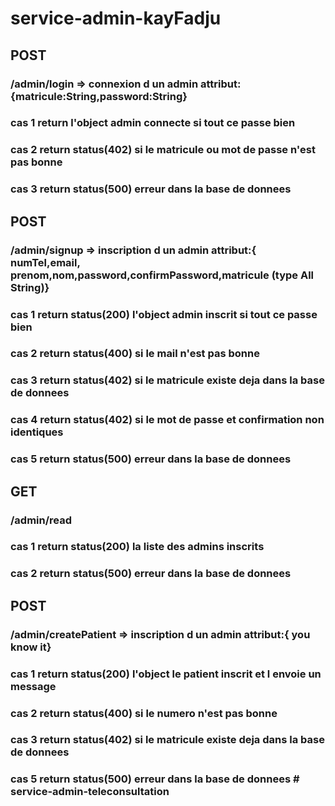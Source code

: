# service-admin-kayFadju


## POST
###  /admin/login => connexion d un admin attribut:{matricule:String,password:String} 
### cas 1 return l'object admin connecte si tout ce passe bien
### cas 2 return status(402) si le matricule ou mot de passe n'est pas bonne 
### cas 3 return status(500) erreur dans la base de donnees 

## POST
###  /admin/signup => inscription d un admin attribut:{ numTel,email, prenom,nom,password,confirmPassword,matricule (type All String)} 
### cas 1 return status(200) l'object admin inscrit si tout ce passe bien
### cas 2 return status(400) si le mail n'est pas bonne 
### cas 3 return status(402) si le matricule existe deja dans la base de donnees
### cas 4 return status(402) si le mot de passe et confirmation non identiques
### cas 5 return status(500) erreur dans la base de donnees 

## GET
###  /admin/read  
### cas 1 return status(200) la liste des admins inscrits 
### cas 2 return status(500) erreur dans la base de donnees  

## POST
###  /admin/createPatient => inscription d un admin attribut:{ you know it} 
### cas 1 return status(200) l'object le patient  inscrit et l envoie un message 
### cas 2 return status(400) si le numero n'est pas bonne 
### cas 3 return status(402) si le matricule existe deja dans la base de donnees
### cas 5 return status(500) erreur dans la base de donnees # service-admin-teleconsultation
